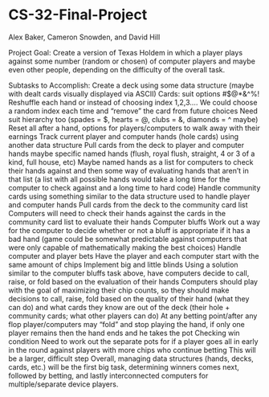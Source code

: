 # CS-32-Final-Project
Alex Baker, Cameron Snowden, and David Hill



Project Goal:
Create a version of Texas Holdem in which a player plays against some number (random or chosen) of computer players and maybe even other people, depending on the difficulty of the overall task.

Subtasks to Accomplish:
Create a deck using some data structure (maybe with dealt cards visually displayed via ASCII)
Cards: suit options #$@*&^%!
Reshuffle each hand or instead of choosing index 1,2,3…. We could choose a random index each time and “remove” the card from future choices
Need suit hierarchy too (spades = $, hearts = @, clubs = &, diamonds = ^ maybe)
Reset all after a hand, options for players/computers to walk away with their earnings
Track current player and computer hands (hole cards) using another data structure
Pull cards from the deck to player and computer hands
maybe specific named hands (flush, royal flush, straight, 4 or 3 of a kind, full house, etc)
Maybe named hands as a list for computers to check their hands against and then some way of evaluating hands that aren’t in that list (a list with all possible hands would take a long time for the computer to check against and a long time to hard code)
Handle community cards using something similar to the data structure used to handle player and computer hands
Pull cards from the deck to the community card list
Computers will need to check their hands against the cards in the community card list to evaluate their hands
Computer bluffs
Work out a way for the computer to decide whether or not a bluff is appropriate if it has a bad hand (game could be somewhat predictable against computers that were only capable of mathematically making the best choices)
Handle computer and player bets
Have the player and each computer start with the same amount of chips
Implement big and little blinds
Using a solution similar to the computer bluffs task above, have computers decide to call, raise, or fold based on the evaluation of their hands
Computers should play with the goal of maximizing their chip counts, so they should make decisions to call, raise, fold based on the quality of their hand (what they can do) and what cards they know are out of the deck (their hole + community cards; what other players can do)
At any betting point/after any flop player/computers may “fold” and stop playing the hand, if only one player remains then the hand ends and he takes the pot
Checking win condition
Need to work out the separate pots for if a player goes all in early in the round against players with more chips who continue betting
This will be a larger, difficult step
Overall, managing data structures (hands, decks, cards, etc.) will be the first big task, determining winners comes next, followed by betting, and lastly interconnected computers for multiple/separate device players.
